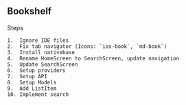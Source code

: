 ## Bookshelf

Steps
    
    1.  Ignore IDE files
    2.  Fix tab navigator (Icons: `ios-book`, `md-book`)
    3.  Install nativebase
    4.  Rename HomeScreen to SearchScreen, update navigation
    5.  Update SearchScreen
    6.  Setup providers
    7.  Setup API 
    8.  Setup Models
    9.  Add ListItem
    10. Implement search
